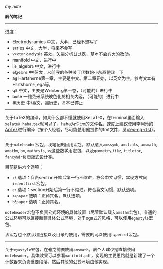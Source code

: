 *my note*

**我的笔记**

--------------

进度：

- Electrodynamics
	中文，大半，已经不想写了
- series
	中文，大半，将来不会写
- vector analysis
	英文，矢量分析公式表，基本不会有大的改动。
- manifold
	中文，进行中
- lie_algebra
	中文，进行中
- algebra
	中/英文，以前写的各种关于代数的小东西整理一下
- ag
	Hartshorne第一章，主要是中文。第二章开始，以英文为主，参考文本有Hartshorne, ega等。
- qft
	中文，主要是Weinberg第一卷，（可能的）进行中
- bose
	一维费米系统玻色化的相关内容，（可能的）进行中
- 黑历史
	中/英文，黑历史，基本已停止

--------------

关于LaTeX的编译，如果什么都不懂就使用XeLaTeX，在terminal里面输入`xelateX haha.tex`就可以了，haha为你tex的文件名。速度上建议使用李阿玲的[ApTeX](https://github.com/clerkma/ptex-ng)进行编译（按个人经验，尽可能使用他提供的fmt文件，见[ptex-ng-dist](https://github.com/clerkma/ptex-ng-dist)）。

--------------

关于`noteheader`宏包，我笔记的自用宏包，默认载入`amssymb`, `amsfonts`, `amsmath`, `amsthm`, `bm`, `mathrsfs`, `xy`这些数学用宏包，以及`geometry`,`tikz`, `titletoc`, `fancyhdr`负责版式设计等。

目前提供六个选项：

- `zh` 选项：负责section开始后第一行不缩进，符合中文习惯，实现方式同`indentfirst`宏包。
- `en` 选项：section开始后第一行不缩进，符合英文习惯。默认选项。
- `a4paper` 选项：正如其名。默认选项。
- `b5paper` 选项：正如其名。

`noteheader`宏包不负责公式环境的具体设置（尽管默认载入`amsthm`宏包）。普通的公式环境可以直接新建具体公式环境，对于ega式的风格，可以使用`egastyle`宏包。

该宏包也不默认超链接以及目录的使用，需要的可以使用`hyperref`宏包。

--------------

关于`egastyle`宏包，在他之前要使用`amsmath`，我个人建议是直接使用`noteheader`。具体效果可以参看`manifold.pdf`，实现的主要思路就是新建了一个计数器来负责重要段落，然后其他的公式环境由他实现。